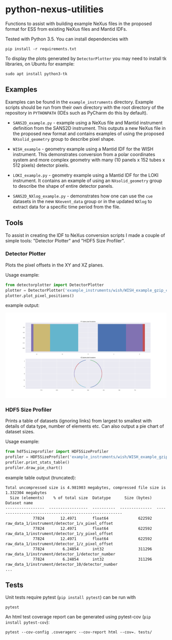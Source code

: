 # python-nexus-utilities
Functions to assist with building example NeXus files in the proposed format for ESS from existing NeXus files and Mantid IDFs.

Tested with Python 3.5. You can install dependencies with
```
pip install -r requirements.txt
```

To display the plots generated by `DetectorPlotter` you may need to install tk libraries, on Ubuntu for example:
```
sudo apt install python3-tk
```

## Examples

Examples can be found in the `example_instruments` directory. Example scripts should be run from their own directory with the root directory of the repository in `PYTHONPATH` (IDEs such as PyCharm do this by default).

- `SANS2D_example.py` - example using a NeXus file and Mantid instrument definition from the SANS2D instrument. This outputs a new NeXus file in the proposed new format and contains examples of using the proposed `NXsolid_geometry` group to describe pixel shape.

- `WISH_example` - geometry example using a Mantid IDF for the WISH instrument. This demonstrates conversion from a polar coordinates system and more complex geometry with many (10 panels x 152 tubes x 512 pixels) detector pixels.

- `LOKI_example.py` - geometry example using a Mantid IDF for the LOKI instrument. It contains an example of using an `NXsolid_geometry` group to describe the shape of entire detector panels. 

- `SANS2D_NXlog_example.py` - demonstrates how one can use the `cue` datasets in the new `NXevent_data` group or in the updated `NXlog` to extract data for a specific time period from the file.

## Tools

To assist in creating the IDF to NeXus conversion scripts I made a couple of simple tools: "Detector Plotter" and "HDF5 Size Profiler". 

### Detector Plotter

Plots the pixel offsets in the XY and XZ planes.

Usage example:
```python
from detectorplotter import DetectorPlotter
plotter = DetectorPlotter('example_instruments/wish/WISH_example_gzip_compress.hdf5')
plotter.plot_pixel_positions()
```
example output:

![WISH](example_instruments/wish/wish_plot.png)

### HDF5 Size Profiler

Prints a table of datasets (ignoring links) from largest to smallest with details of data type, number of elements etc. Can also output a pie chart of dataset sizes.

Usage example:
```python
from hdf5sizeprofiler import HDF5SizeProfiler
profiler = HDF5SizeProfiler('example_instruments/wish/WISH_example_gzip_compress.hdf5')
profiler.print_stats_table()
profiler.draw_pie_chart()
```
example table output (truncated):
```
Total uncompressed size is 4.981903 megabytes, compressed file size is 1.332304 megabytes
  Size (elements)    % of total size  Datatype      Size (bytes)  Dataset name
-----------------  -----------------  ----------  --------------  -------------------------------------------------------
            77824       12.4971       float64             622592  raw_data_1/instrument/detector_1/x_pixel_offset
            77824       12.4971       float64             622592  raw_data_1/instrument/detector_1/y_pixel_offset
            77824       12.4971       float64             622592  raw_data_1/instrument/detector_1/z_pixel_offset
            77824        6.24854      int32               311296  raw_data_1/instrument/detector_1/detector_number
            77824        6.24854      int32               311296  raw_data_1/instrument/detector_10/detector_number
...
```

## Tests

Unit tests require pytest (`pip install pytest`) can be run with
```
pytest
```

An html test coverage report can be generated using pytest-cov (`pip  install pytest-cov`): 
```
pytest --cov-config .coveragerc --cov-report html --cov=. tests/
```
